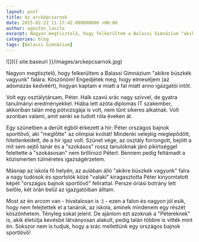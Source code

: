 ```yaml
---
layout: post
title: Az arcképcsarnok
date: 2015-02-22 11:17:42.000000000 +00:00
author: agoston_laszlo
excerpt: Nagyon megtisztelő, hogy felkerültem a Balassi Gimnázium "akikre büszkék vagyunk" falára. Köszönöm! Engedjétek meg, hogy elmeséljem (az adomázás kedvéért), hogyan kaptam e miatt a fal miatt anno igazgatói intőt.
categories: blog
tags: [Balassi Gimnázium]
---
```


![]({{ site.baseurl }}/images/arckepcsarnok.jpg)

Nagyon megtisztelő, hogy felkerültem a Balassi Gimnázium "akikre büszkék vagyunk" falára. Köszönöm! Engedjétek meg, hogy elmeséljem (az adomázás kedvéért), hogyan kaptam e miatt a fal miatt anno igazgatói intőt.

Volt egy osztálytársam, Péter. Halk szavú srác nagy szívvel, de gyatra tanulmányi eredményekkel. Hiába lett azóta diplomás IT szakember, akkoriban talán még pótvizsgája is volt, nem tűnt sikeres alkatnak. Volt azonban valami, amit senki se tudott róla éveken át.

Egy szünetben a derült égből érkezett a hír: Péter országos bajnok sportlövő, aki "meglőtte" az olimpiai kvótát! Mindenki velejéig meglepődött, hitetlenkedett, de a hír igaz volt. Szünet vége, az osztály forrongott, bejött a mit sem sejtő tanár és a "szokásos" rossz tanulóknak járó pikírtséggel feleltette a "szokásosan" nem brillírozó Pétert. Bennem pedig feltámadt a közismerten túlméretes igazságérzetem.

Másnap az iskola fő helyén, az aulában álló "akikre büszkék vagyunk" falra a nagy tudósok és sportolók közé "valaki" kiragasztotta Péter kinyomtatott képét "országos bajnok sportlövő" felirattal. Persze óriási botrány lett belőle, két órán belül az igazgatóiban álltam.

Most az én arcom van - hivatalosan is :) - ezen a falon és nagyon jól esik, hogy nem felejtettek el a tanárok, az iskola, aminek mindenem egy részét köszönhetem. Tényleg sokat jelent. De ajánlom ezt azoknak a "Pétereknek" is, akik életútja kevésbé látványosan alakult, pedig talán többre is vitték mint én. Sokszor nem is tudjuk, hogy a srác mellettünk egy országos bajnok sportlövő!
